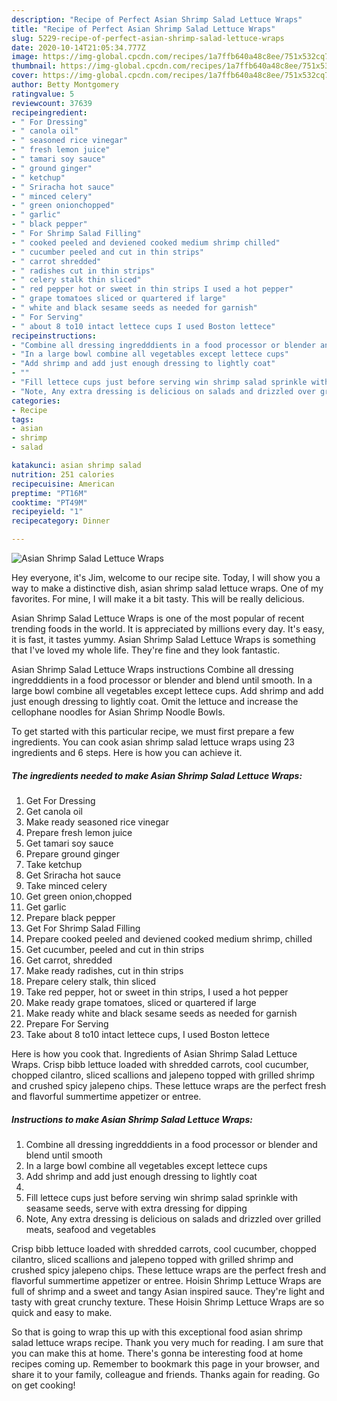 ```yaml
---
description: "Recipe of Perfect Asian Shrimp Salad Lettuce Wraps"
title: "Recipe of Perfect Asian Shrimp Salad Lettuce Wraps"
slug: 5229-recipe-of-perfect-asian-shrimp-salad-lettuce-wraps
date: 2020-10-14T21:05:34.777Z
image: https://img-global.cpcdn.com/recipes/1a7ffb640a48c8ee/751x532cq70/asian-shrimp-salad-lettuce-wraps-recipe-main-photo.jpg
thumbnail: https://img-global.cpcdn.com/recipes/1a7ffb640a48c8ee/751x532cq70/asian-shrimp-salad-lettuce-wraps-recipe-main-photo.jpg
cover: https://img-global.cpcdn.com/recipes/1a7ffb640a48c8ee/751x532cq70/asian-shrimp-salad-lettuce-wraps-recipe-main-photo.jpg
author: Betty Montgomery
ratingvalue: 5
reviewcount: 37639
recipeingredient:
- " For Dressing"
- " canola oil"
- " seasoned rice vinegar"
- " fresh lemon juice"
- " tamari soy sauce"
- " ground ginger"
- " ketchup"
- " Sriracha hot sauce"
- " minced celery"
- " green onionchopped"
- " garlic"
- " black pepper"
- " For Shrimp Salad Filling"
- " cooked peeled and deviened cooked medium shrimp chilled"
- " cucumber peeled and cut in thin strips"
- " carrot shredded"
- " radishes cut in thin strips"
- " celery stalk thin sliced"
- " red pepper hot or sweet in thin strips I used a hot pepper"
- " grape tomatoes sliced or quartered if large"
- " white and black sesame seeds as needed for garnish"
- " For Serving"
- " about 8 to10 intact lettece cups I used Boston lettece"
recipeinstructions:
- "Combine all dressing ingredddients in a food processor or blender and blend until smooth"
- "In a large bowl combine all vegetables except lettece cups"
- "Add shrimp and add just enough dressing to lightly coat"
- ""
- "Fill lettece cups just before serving win shrimp salad sprinkle with seasame seeds, serve with extra dressing for dipping"
- "Note, Any extra dressing is delicious on salads and drizzled over grilled meats, seafood and vegetables"
categories:
- Recipe
tags:
- asian
- shrimp
- salad

katakunci: asian shrimp salad 
nutrition: 251 calories
recipecuisine: American
preptime: "PT16M"
cooktime: "PT49M"
recipeyield: "1"
recipecategory: Dinner

---
```



![Asian Shrimp Salad Lettuce Wraps](https://img-global.cpcdn.com/recipes/1a7ffb640a48c8ee/751x532cq70/asian-shrimp-salad-lettuce-wraps-recipe-main-photo.jpg)

Hey everyone, it's Jim, welcome to our recipe site. Today, I will show you a way to make a distinctive dish, asian shrimp salad lettuce wraps. One of my favorites. For mine, I will make it a bit tasty. This will be really delicious.

Asian Shrimp Salad Lettuce Wraps is one of the most popular of recent trending foods in the world. It is appreciated by millions every day. It's easy, it is fast, it tastes yummy. Asian Shrimp Salad Lettuce Wraps is something that I've loved my whole life. They're fine and they look fantastic.

Asian Shrimp Salad Lettuce Wraps instructions Combine all dressing ingredddients in a food processor or blender and blend until smooth. In a large bowl combine all vegetables except lettece cups. Add shrimp and add just enough dressing to lightly coat. Omit the lettuce and increase the cellophane noodles for Asian Shrimp Noodle Bowls.


To get started with this particular recipe, we must first prepare a few ingredients. You can cook asian shrimp salad lettuce wraps using 23 ingredients and 6 steps. Here is how you can achieve it.

<!--inarticleads1-->

##### The ingredients needed to make Asian Shrimp Salad Lettuce Wraps:

1. Get  For Dressing
1. Get  canola oil
1. Make ready  seasoned rice vinegar
1. Prepare  fresh lemon juice
1. Get  tamari soy sauce
1. Prepare  ground ginger
1. Take  ketchup
1. Get  Sriracha hot sauce
1. Take  minced celery
1. Get  green onion,chopped
1. Get  garlic
1. Prepare  black pepper
1. Get  For Shrimp Salad Filling
1. Prepare  cooked peeled and deviened cooked medium shrimp, chilled
1. Get  cucumber, peeled and cut in thin strips
1. Get  carrot, shredded
1. Make ready  radishes, cut in thin strips
1. Prepare  celery stalk, thin sliced
1. Take  red pepper, hot or sweet in thin strips, I used a hot pepper
1. Make ready  grape tomatoes, sliced or quartered if large
1. Make ready  white and black sesame seeds as needed for garnish
1. Prepare  For Serving
1. Take  about 8 to10 intact lettece cups, I used Boston lettece


Here is how you cook that. Ingredients of Asian Shrimp Salad Lettuce Wraps. Crisp bibb lettuce loaded with shredded carrots, cool cucumber, chopped cilantro, sliced scallions and jalepeno topped with grilled shrimp and crushed spicy jalepeno chips. These lettuce wraps are the perfect fresh and flavorful summertime appetizer or entree. 

<!--inarticleads2-->

##### Instructions to make Asian Shrimp Salad Lettuce Wraps:

1. Combine all dressing ingredddients in a food processor or blender and blend until smooth
1. In a large bowl combine all vegetables except lettece cups
1. Add shrimp and add just enough dressing to lightly coat
1. 
1. Fill lettece cups just before serving win shrimp salad sprinkle with seasame seeds, serve with extra dressing for dipping
1. Note, Any extra dressing is delicious on salads and drizzled over grilled meats, seafood and vegetables


Crisp bibb lettuce loaded with shredded carrots, cool cucumber, chopped cilantro, sliced scallions and jalepeno topped with grilled shrimp and crushed spicy jalepeno chips. These lettuce wraps are the perfect fresh and flavorful summertime appetizer or entree. Hoisin Shrimp Lettuce Wraps are full of shrimp and a sweet and tangy Asian inspired sauce. They&#39;re light and tasty with great crunchy texture. These Hoisin Shrimp Lettuce Wraps are so quick and easy to make. 

So that is going to wrap this up with this exceptional food asian shrimp salad lettuce wraps recipe. Thank you very much for reading. I am sure that you can make this at home. There's gonna be interesting food at home recipes coming up. Remember to bookmark this page in your browser, and share it to your family, colleague and friends. Thanks again for reading. Go on get cooking!
